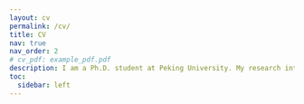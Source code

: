 ```yaml
---
layout: cv
permalink: /cv/
title: CV
nav: true
nav_order: 2
# cv_pdf: example_pdf.pdf
description: I am a Ph.D. student at Peking University. My research interests include trustworthy networks, data center networks, and machine learning systems.
toc:
  sidebar: left
---
```

